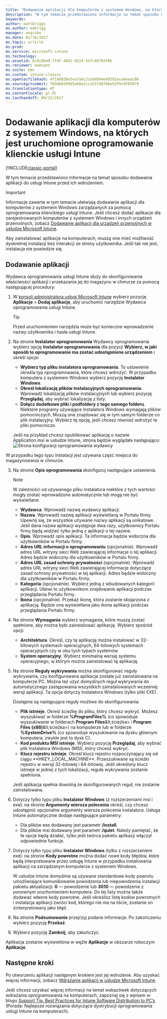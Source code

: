 ```yaml
---
title: "Dodawanie aplikacji dla komputerów z systemem Windows, na których jest uruchomione oprogramowanie klienckie usługi Intune"
description: "W tym temacie przedstawiono informacje na temat sposobu dodawania aplikacji na komputerach do usługi Intune przed ich wdrożeniem."
keywords: 
author: mattbriggs
ms.author: mabrigg
manager: angrobe
ms.date: 02/16/2017
ms.topic: article
ms.prod: 
ms.service: microsoft-intune
ms.technology: 
ms.assetid: bc8c8be9-7f4f-4891-9224-55fc40703f0b
ms.reviewer: owenyen
ms.suite: ems
ms.custom: intune-classic
ms.openlocfilehash: 4f198026e5ea7a8c2cadd894e49292ace4eeac06
ms.sourcegitcommit: 769db6599d5eb0e2cca537d0f60a5df9c9f05079
ms.translationtype: HT
ms.contentlocale: pl-PL
ms.lasthandoff: 09/15/2017
---
```

# <a name="add-apps-for-windows-pcs-that-run-the-intune-software-client"></a>Dodawanie aplikacji dla komputerów z systemem Windows, na których jest uruchomione oprogramowanie klienckie usługi Intune

[!INCLUDE[classic-portal](../includes/classic-portal.md)]

W tym temacie przedstawiono informacje na temat sposobu dodawania aplikacji do usługi Intune przed ich wdrożeniem.

> [!IMPORTANT]
> Informacje zawarte w tym temacie ułatwiają dodawanie aplikacji dla komputerów z systemem Windows zarządzanych za pomocą oprogramowania klienckiego usługi Intune. Jeśli chcesz dodać aplikacje dla zarejestrowanych komputerów z systemem Windows i innych urządzeń przenośnych, zobacz [Dodawanie aplikacji dla urządzeń przenośnych w usłudze Microsoft Intune](add-apps-for-mobile-devices-in-microsoft-intune.md).

Aby zainstalować aplikacje na komputerach, muszą one mieć możliwość dyskretnej instalacji bez interakcji ze strony użytkownika. Jeśli tak nie jest, instalacja nie powiedzie się.


## <a name="add-the-app"></a>Dodawanie aplikacji
Wydawca oprogramowania usługi Intune służy do skonfigurowania właściwości aplikacji i przekazania jej do magazynu w chmurze za pomocą następującej procedury:

1.  W [konsoli administratora usługi Microsoft Intune](https://manage.microsoft.com) wybierz pozycję **Aplikacje** &gt; **Dodaj aplikacje**, aby uruchomić narzędzie Wydawca oprogramowania usługi Intune.

    > [!TIP]
    > Przed uruchomieniem narzędzia może być konieczne wprowadzenie nazwy użytkownika i hasła usługi Intune.

2.  Na stronie **Instalator oprogramowania** Wydawcy oprogramowania wybierz opcję **Instalator oprogramowania** dla pozycji **Wybierz, w jaki sposób to oprogramowanie ma zostać udostępnione urządzeniom** i określ opcje:

    - **Wybierz typ pliku instalatora oprogramowania**. To ustawienie określa typ oprogramowania, które chcesz wdrożyć. W przypadku komputera z systemem Windows wybierz pozycję **Instalator Windows**.
    - **Określ lokalizację plików instalacyjnych oprogramowania**. Wprowadź lokalizację plików instalacyjnych lub wybierz pozycję **Przeglądaj**, aby wybrać lokalizację z listy.
    - **Dołącz dodatkowe pliki i podfoldery z tego samego folderu**. Niektóre programy używające Instalatora Windows wymagają plików pomocniczych. Muszą one znajdować się w tym samym folderze co plik instalacyjny. Wybierz tę opcję, jeśli chcesz również wdrożyć te pliki pomocnicze.

    Jeśli na przykład chcesz opublikować aplikację o nazwie Application.msi w usłudze Intune, strona będzie wyglądała następująco: ![Strona konfiguracji oprogramowania wydawcy](./media/publisher-for-pc.png)

   W przypadku tego typu instalacji jest używana część miejsca do magazynowania w chmurze.

3.  Na stronie **Opis oprogramowania** skonfiguruj następujące ustawienia.

    > [!NOTE]
    > W zależności od używanego pliku instalatora niektóre z tych wartości mogły zostać wprowadzone automatycznie lub mogą nie być wyświetlane.

    - **Wydawca**. Wprowadź nazwę wydawcy aplikacji.
    - **Nazwa**. Wprowadź nazwę aplikacji wyświetlaną w Portalu firmy.<br />Upewnij się, że wszystkie używane nazwy aplikacji są unikatowe. Jeśli dana nazwa aplikacji występuje dwa razy, użytkownicy Portalu firmy będą widzieć tylko jedną z aplikacji o tej nazwie.
    - **Opis**. Wprowadź opis aplikacji. Ta informacja będzie widoczna dla użytkowników w Portalu firmy.
    - **Adres URL informacji o oprogramowaniu** (opcjonalnie). Wprowadź adres URL witryny sieci Web zawierającej informacje o tej aplikacji. Adres będzie widoczny dla użytkowników w Portalu firmy.
    - **Adres URL zasad ochrony prywatności** (opcjonalnie). Wprowadź adres URL witryny sieci Web zawierającej informacje dotyczące zasad ochrony prywatności w tej aplikacji. Adres będzie widoczny dla użytkowników w Portalu firmy.
    - **Kategoria** (opcjonalnie). Wybierz jedną z wbudowanych kategorii aplikacji. Ułatwi to użytkownikom znajdowanie aplikacji podczas przeglądania Portalu firmy.
    - **Ikona** (opcjonalnie). Przekaż ikonę, która zostanie skojarzona z aplikacją. Będzie ona wyświetlana jako ikona aplikacji podczas przeglądania Portalu firmy.

4.  Na stronie **Wymagania** wybierz wymagania, które muszą zostać spełnione, aby można było zainstalować aplikację. Wybierz spośród opcji:

    - **Architektura**. Określ, czy tę aplikację można instalować w 32-bitowych systemach operacyjnych, 64-bitowych systemach operacyjnych czy w obu tych typach systemów.
    - **System operacyjny**. Wybierz minimalną wersję systemu operacyjnego, w którym można zainstalować tę aplikację.

5.  Na stronie **Reguły wykrywania** można skonfigurować reguły wykrywania, czy konfigurowana aplikacja została już zainstalowana na komputerze PC. Można też użyć domyślnych reguł wykrywania do automatycznego zastępowania wszystkich zainstalowanych wcześniej wersji aplikacji. Ta opcja dotyczy Instalatora Windows (tylko pliki EXE).

    Dostępne są następujące reguły możliwe do skonfigurowania:
    - **Plik istnieje**. Określ ścieżkę do pliku, który chcesz wykryć. Możesz wyszukiwać w folderze **%ProgramFiles%** (co spowoduje wyszukiwanie w folderach **Program Files**\&lt;ścieżka&gt; i **Program Files (x86)**\&lt;ścieżka&gt;) na komputerze lub w folderze **%SystemDrive%** (co spowoduje wyszukiwanie na dysku głównym komputera; zwykle jest to dysk C).
    - **Kod produktu MSI istnieje**. Wybierz pozycję **Przeglądaj**, aby wybrać plik Instalatora Windows (MSI), który chcesz wykryć.
    - **Klucz rejestru istnieje**. Określ klucz rejestru rozpoczynający się od ciągu **HKEY_LOCAL_MACHINE\**. Przeszukiwane są ścieżki rejestru w wersji 32-bitowej i 64-bitowej. Jeśli określony klucz istnieje w jednej z tych lokalizacji, reguła wykrywania zostanie spełniona.

    Jeśli aplikacja spełnia dowolną ze skonfigurowanych reguł, nie zostanie zainstalowana.

6.  Dotyczy tylko typu pliku **Instalator Windows** (z rozszerzeniami msi i exe): na stronie **Argumenty wiersza polecenia** określ, czy chcesz udostępnić opcjonalne argumenty wiersza polecenia instalatora.
    Usługa Intune automatycznie dodaje następujące parametry:
    - Dla plików exe dodawany jest parametr **/install**.
    - Dla plików msi dodawany jest parametr **/quiet**.
    Należy pamiętać, że te opcje będą działać, tylko jeśli twórca pakietu aplikacji włączył odpowiednie funkcje.

7.  Dotyczy tylko typu pliku **Instalator Windows** (tylko z rozszerzeniem exe): na stronie **Kody powrotne** można dodać nowe kody błędów, które będą interpretowane przez usługę Intune w przypadku instalowania aplikacji na zarządzanym komputerze z systemem Windows.

    W usłudze Intune domyślnie są używane standardowe kody powrotu umożliwiające komunikowanie powodzenia lub niepowodzenia instalacji pakietu aktualizacji: **0** — powodzenie lub **3010** — powodzenie z ponownym uruchomieniem komputera. Do tej listy można także dodawać własne kody powrotne. Jeśli określisz listę kodów powrotnych i instalacja aplikacji zwróci kod, którego nie ma na liście, zostanie on zinterpretowany jako błąd.

8.  Na stronie **Podsumowanie** przejrzyj podane informacje. Po zakończeniu wybierz pozycję **Przekaż**.

9. Wybierz pozycję **Zamknij**, aby zakończyć.

Aplikacja zostanie wyświetlona w węźle **Aplikacje** w obszarze roboczym **Aplikacje**.

## <a name="next-steps"></a>Następne kroki

Po utworzeniu aplikacji następnym krokiem jest jej wdrożenie. Aby uzyskać więcej informacji, zobacz [Wdrażanie aplikacji w usłudze Microsoft Intune](deploy-apps.md).

Jeśli chcesz uzyskać więcej informacji na temat wskazówek dotyczących wdrażania oprogramowania na komputerach, zapoznaj się z wpisem w blogu [Support Tip: Best Practices for Intune Software Distribution to PC’s](https://blogs.technet.microsoft.com/intunesupport/2016/06/13/support-tip-best-practices-for-intune-software-distribution-to-pcs/) (Porada: Najlepsze rozwiązania dotyczące dystrybucji oprogramowania usługi Intune na komputerach).
